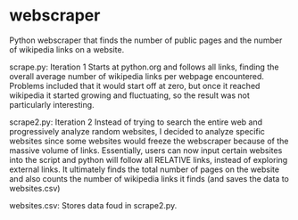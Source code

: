 # webscraper
Python webscraper that finds the number of public pages and the number of wikipedia links on a website.

scrape.py: Iteration 1
Starts at python.org and follows all links, finding the overall average number of wikipedia links per webpage encountered. Problems included that it would start off at zero, but once it reached wikipedia it started growing and fluctuating, so the result was not particularly interesting.

scrape2.py: Iteration 2
Instead of trying to search the entire web and progressively analyze random websites, I decided to analyze specific websites since some websites would freeze the webscraper because of the massive volume of links. Essentially, users can now input certain websites into the script and python will follow all RELATIVE links, instead of exploring external links. It ultimately finds the total number of pages on the website and also counts the number of wikipedia links it finds (and saves the data to websites.csv)

websites.csv:
Stores data foud in scrape2.py.
